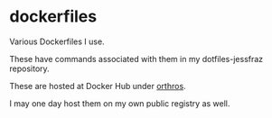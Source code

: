 # dockerfiles

Various Dockerfiles I use.

These have commands associated with them in my dotfiles-jessfraz repository.

These are hosted at Docker Hub under [orthros](https://hub.docker.com/r/orthros/). 

I may one day host them on my own public registry as well.
